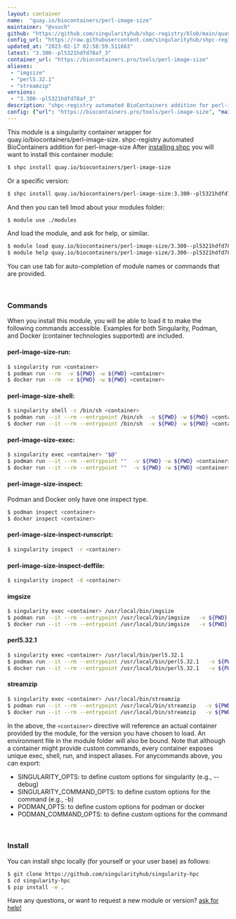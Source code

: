 ```yaml
---
layout: container
name:  "quay.io/biocontainers/perl-image-size"
maintainer: "@vsoch"
github: "https://github.com/singularityhub/shpc-registry/blob/main/quay.io/biocontainers/perl-image-size/container.yaml"
config_url: "https://raw.githubusercontent.com/singularityhub/shpc-registry/main/quay.io/biocontainers/perl-image-size/container.yaml"
updated_at: "2023-02-17 02:58:59.511663"
latest: "3.300--pl5321hdfd78af_3"
container_url: "https://biocontainers.pro/tools/perl-image-size"
aliases:
 - "imgsize"
 - "perl5.32.1"
 - "streamzip"
versions:
 - "3.300--pl5321hdfd78af_3"
description: "shpc-registry automated BioContainers addition for perl-image-size"
config: {"url": "https://biocontainers.pro/tools/perl-image-size", "maintainer": "@vsoch", "description": "shpc-registry automated BioContainers addition for perl-image-size", "latest": {"3.300--pl5321hdfd78af_3": "sha256:2c0892cfedb8a33b1bdb33b1ebc9bb1fc345b05989db64cfd057f6de39afe8a0"}, "tags": {"3.300--pl5321hdfd78af_3": "sha256:2c0892cfedb8a33b1bdb33b1ebc9bb1fc345b05989db64cfd057f6de39afe8a0"}, "docker": "quay.io/biocontainers/perl-image-size", "aliases": {"imgsize": "/usr/local/bin/imgsize", "perl5.32.1": "/usr/local/bin/perl5.32.1", "streamzip": "/usr/local/bin/streamzip"}}
---
```


This module is a singularity container wrapper for quay.io/biocontainers/perl-image-size.
shpc-registry automated BioContainers addition for perl-image-size
After [installing shpc](#install) you will want to install this container module:


```bash
$ shpc install quay.io/biocontainers/perl-image-size
```

Or a specific version:

```bash
$ shpc install quay.io/biocontainers/perl-image-size:3.300--pl5321hdfd78af_3
```

And then you can tell lmod about your modules folder:

```bash
$ module use ./modules
```

And load the module, and ask for help, or similar.

```bash
$ module load quay.io/biocontainers/perl-image-size/3.300--pl5321hdfd78af_3
$ module help quay.io/biocontainers/perl-image-size/3.300--pl5321hdfd78af_3
```

You can use tab for auto-completion of module names or commands that are provided.

<br>

### Commands

When you install this module, you will be able to load it to make the following commands accessible.
Examples for both Singularity, Podman, and Docker (container technologies supported) are included.

#### perl-image-size-run:

```bash
$ singularity run <container>
$ podman run --rm  -v ${PWD} -w ${PWD} <container>
$ docker run --rm  -v ${PWD} -w ${PWD} <container>
```

#### perl-image-size-shell:

```bash
$ singularity shell -s /bin/sh <container>
$ podman run --it --rm --entrypoint /bin/sh  -v ${PWD} -w ${PWD} <container>
$ docker run --it --rm --entrypoint /bin/sh  -v ${PWD} -w ${PWD} <container>
```

#### perl-image-size-exec:

```bash
$ singularity exec <container> "$@"
$ podman run --it --rm --entrypoint ""  -v ${PWD} -w ${PWD} <container> "$@"
$ docker run --it --rm --entrypoint ""  -v ${PWD} -w ${PWD} <container> "$@"
```

#### perl-image-size-inspect:

Podman and Docker only have one inspect type.

```bash
$ podman inspect <container>
$ docker inspect <container>
```

#### perl-image-size-inspect-runscript:

```bash
$ singularity inspect -r <container>
```

#### perl-image-size-inspect-deffile:

```bash
$ singularity inspect -d <container>
```


#### imgsize

```bash
$ singularity exec <container> /usr/local/bin/imgsize
$ podman run --it --rm --entrypoint /usr/local/bin/imgsize   -v ${PWD} -w ${PWD} <container> -c " $@"
$ docker run --it --rm --entrypoint /usr/local/bin/imgsize   -v ${PWD} -w ${PWD} <container> -c " $@"
```


#### perl5.32.1

```bash
$ singularity exec <container> /usr/local/bin/perl5.32.1
$ podman run --it --rm --entrypoint /usr/local/bin/perl5.32.1   -v ${PWD} -w ${PWD} <container> -c " $@"
$ docker run --it --rm --entrypoint /usr/local/bin/perl5.32.1   -v ${PWD} -w ${PWD} <container> -c " $@"
```


#### streamzip

```bash
$ singularity exec <container> /usr/local/bin/streamzip
$ podman run --it --rm --entrypoint /usr/local/bin/streamzip   -v ${PWD} -w ${PWD} <container> -c " $@"
$ docker run --it --rm --entrypoint /usr/local/bin/streamzip   -v ${PWD} -w ${PWD} <container> -c " $@"
```



In the above, the `<container>` directive will reference an actual container provided
by the module, for the version you have chosen to load. An environment file in the
module folder will also be bound. Note that although a container
might provide custom commands, every container exposes unique exec, shell, run, and
inspect aliases. For anycommands above, you can export:

 - SINGULARITY_OPTS: to define custom options for singularity (e.g., --debug)
 - SINGULARITY_COMMAND_OPTS: to define custom options for the command (e.g., -b)
 - PODMAN_OPTS: to define custom options for podman or docker
 - PODMAN_COMMAND_OPTS: to define custom options for the command

<br>

### Install

You can install shpc locally (for yourself or your user base) as follows:

```bash
$ git clone https://github.com/singularityhub/singularity-hpc
$ cd singularity-hpc
$ pip install -e .
```

Have any questions, or want to request a new module or version? [ask for help!](https://github.com/singularityhub/singularity-hpc/issues)